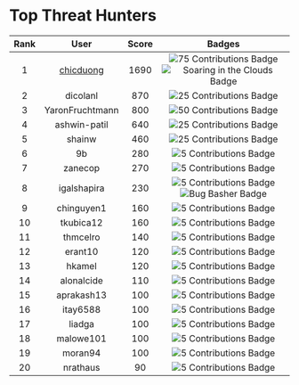 # Top Threat Hunters 
|Rank|User|Score|Badges|
|:---:|:---:|:---:|:---:|
|1|[chicduong](www.github.com/chicduong) | 1690 | ![75 Contributions Badge](https://sentineltelemetry.blob.core.windows.net/badgeimages/Frame%2028.png)![Soaring in the Clouds Badge](https://sentineltelemetry.blob.core.windows.net/badgeimages/Frame%2022.png)|
|2|dicolanl | 870 | ![25 Contributions Badge](https://sentineltelemetry.blob.core.windows.net/badgeimages/Frame%2026.png)|
|3|YaronFruchtmann |800  | ![50 Contributions Badge](https://sentineltelemetry.blob.core.windows.net/badgeimages/Frame%2027.png)|
|4|ashwin-patil | 640 | ![25 Contributions Badge](https://sentineltelemetry.blob.core.windows.net/badgeimages/Frame%2026.png)|
|5|shainw | 460 | ![25 Contributions Badge](https://sentineltelemetry.blob.core.windows.net/badgeimages/Frame%2026.png)|
|6|9b | 280 | ![5 Contributions Badge](https://sentineltelemetry.blob.core.windows.net/badgeimages/Frame%2025.png)|
|7|zanecop | 270 | ![5 Contributions Badge](https://sentineltelemetry.blob.core.windows.net/badgeimages/Frame%2025.png)|
|8|igalshapira | 230 | ![5 Contributions Badge](https://sentineltelemetry.blob.core.windows.net/badgeimages/Frame%2025.png)![Bug Basher Badge](https://sentineltelemetry.blob.core.windows.net/badgeimages/Frame%2018.png)|
|9|chinguyen1 | 160 | ![5 Contributions Badge](https://sentineltelemetry.blob.core.windows.net/badgeimages/Frame%2024.png)|
|10|tkubica12| 160 | ![5 Contributions Badge](https://sentineltelemetry.blob.core.windows.net/badgeimages/Frame%2024.png)|
|11|thmcelro | 140 | ![5 Contributions Badge](https://sentineltelemetry.blob.core.windows.net/badgeimages/Frame%2024.png)|
|12|erant10 | 120 | ![5 Contributions Badge](https://sentineltelemetry.blob.core.windows.net/badgeimages/Frame%2025.png)|
|13|hkamel | 120 | ![5 Contributions Badge](https://sentineltelemetry.blob.core.windows.net/badgeimages/Frame%2024.png)|
|14|alonalcide | 110 | ![5 Contributions Badge](https://sentineltelemetry.blob.core.windows.net/badgeimages/Frame%2024.png)|
|15|aprakash13 | 100 | ![5 Contributions Badge](https://sentineltelemetry.blob.core.windows.net/badgeimages/Frame%2024.png)|
|16|itay6588 | 100 | ![5 Contributions Badge](https://sentineltelemetry.blob.core.windows.net/badgeimages/Frame%2024.png)|
|17|liadga | 100 | ![5 Contributions Badge](https://sentineltelemetry.blob.core.windows.net/badgeimages/Frame%2024.png)|
|18|malowe101 | 100 | ![5 Contributions Badge](https://sentineltelemetry.blob.core.windows.net/badgeimages/Frame%2024.png)|
|19|moran94 | 100 | ![5 Contributions Badge](https://sentineltelemetry.blob.core.windows.net/badgeimages/Frame%2025.png)|
|20|nrathaus | 90 | ![5 Contributions Badge](https://sentineltelemetry.blob.core.windows.net/badgeimages/Frame%2024.png)|
